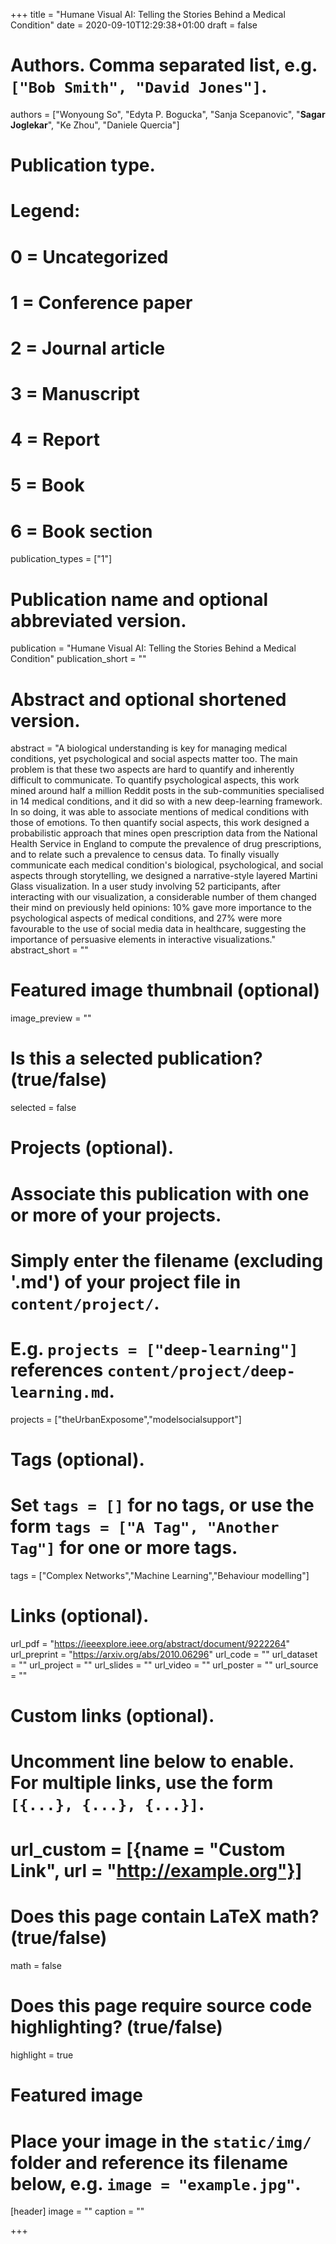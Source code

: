 +++
title = "Humane Visual AI: Telling the Stories Behind a Medical Condition"
date = 2020-09-10T12:29:38+01:00
draft = false

# Authors. Comma separated list, e.g. `["Bob Smith", "David Jones"]`.
authors = ["Wonyoung So", "Edyta P. Bogucka", "Sanja Scepanovic", "**Sagar Joglekar**", "Ke Zhou", "Daniele Quercia"]

# Publication type.
# Legend:
# 0 = Uncategorized
# 1 = Conference paper
# 2 = Journal article
# 3 = Manuscript
# 4 = Report
# 5 = Book
# 6 = Book section
publication_types = ["1"]

# Publication name and optional abbreviated version.
publication = "Humane Visual AI: Telling the Stories Behind a Medical Condition"
publication_short = ""

# Abstract and optional shortened version.
abstract = "A biological understanding is key for managing medical conditions, yet psychological and social aspects matter too. The main problem is that these two aspects are hard to quantify and inherently difficult to communicate. To quantify psychological aspects, this work mined around half a million Reddit posts in the sub-communities specialised in 14 medical conditions, and it did so with a new deep-learning framework. In so doing, it was able to associate mentions of medical conditions with those of emotions. To then quantify social aspects, this work designed a probabilistic approach that mines open prescription data from the National Health Service in England to compute the prevalence of drug prescriptions, and to relate such a prevalence to census data. To finally visually communicate each medical condition's biological, psychological, and social aspects through storytelling, we designed a narrative-style layered Martini Glass visualization. In a user study involving 52 participants, after interacting with our visualization, a considerable number of them changed their mind on previously held opinions: 10% gave more importance to the psychological aspects of medical conditions, and 27% were more favourable to the use of social media data in healthcare, suggesting the importance of persuasive elements in interactive visualizations."
abstract_short = ""

# Featured image thumbnail (optional)
image_preview = ""

# Is this a selected publication? (true/false)
selected = false

# Projects (optional).
#   Associate this publication with one or more of your projects.
#   Simply enter the filename (excluding '.md') of your project file in `content/project/`.
#   E.g. `projects = ["deep-learning"]` references `content/project/deep-learning.md`.
projects = ["theUrbanExposome","modelsocialsupport"]

# Tags (optional).
#   Set `tags = []` for no tags, or use the form `tags = ["A Tag", "Another Tag"]` for one or more tags.
tags = ["Complex Networks","Machine Learning","Behaviour modelling"]

# Links (optional).
url_pdf = "https://ieeexplore.ieee.org/abstract/document/9222264"
url_preprint = "https://arxiv.org/abs/2010.06296"
url_code = ""
url_dataset = ""
url_project = ""
url_slides = ""
url_video = ""
url_poster = ""
url_source = ""

# Custom links (optional).
#   Uncomment line below to enable. For multiple links, use the form `[{...}, {...}, {...}]`.
# url_custom = [{name = "Custom Link", url = "http://example.org"}]

# Does this page contain LaTeX math? (true/false)
math = false

# Does this page require source code highlighting? (true/false)
highlight = true

# Featured image
# Place your image in the `static/img/` folder and reference its filename below, e.g. `image = "example.jpg"`.
[header]
image = ""
caption = ""

+++
